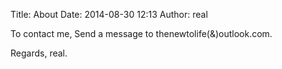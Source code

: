 Title: About
Date: 2014-08-30 12:13
Author: real

To contact me, Send a message to thenewtolife(&)outlook.com.

Regards,
real.
